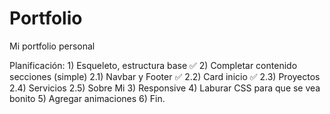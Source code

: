 # Portfolio
Mi portfolio personal

Planificación:
    1) Esqueleto, estructura base ✅
    2) Completar contenido secciones (simple)
        2.1) Navbar y Footer ✅
        2.2) Card inicio ✅
        2.3) Proyectos
        2.4) Servicios
        2.5) Sobre Mi
    3) Responsive
    4) Laburar CSS para que se vea bonito
    5) Agregar animaciones
    6) Fin.    